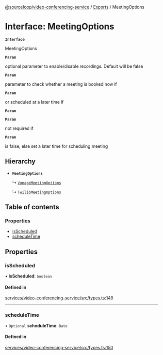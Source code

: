 [@sourceloop/video-conferencing-service](../README.md) / [Exports](../modules.md) / MeetingOptions

# Interface: MeetingOptions

**`Interface`**

MeetingOptions

**`Param`**

optional parameter to enable/disable recordings. Default will be false

**`Param`**

parameter to check whether a meeting is booked now if

**`Param`**

or scheduled at a later time if

**`Param`**

**`Param`**

not required if

**`Param`**

is false,
 else set a later time for scheduling meeting

## Hierarchy

- **`MeetingOptions`**

  ↳ [`VonageMeetingOptions`](VonageMeetingOptions.md)

  ↳ [`TwilioMeetingOptions`](TwilioMeetingOptions.md)

## Table of contents

### Properties

- [isScheduled](MeetingOptions.md#isscheduled)
- [scheduleTime](MeetingOptions.md#scheduletime)

## Properties

### isScheduled

• **isScheduled**: `boolean`

#### Defined in

[services/video-conferencing-service/src/types.ts:149](https://github.com/codeweb05/repo1/blob/ea19add/services/video-conferencing-service/src/types.ts#L149)

___

### scheduleTime

• `Optional` **scheduleTime**: `Date`

#### Defined in

[services/video-conferencing-service/src/types.ts:150](https://github.com/codeweb05/repo1/blob/ea19add/services/video-conferencing-service/src/types.ts#L150)
